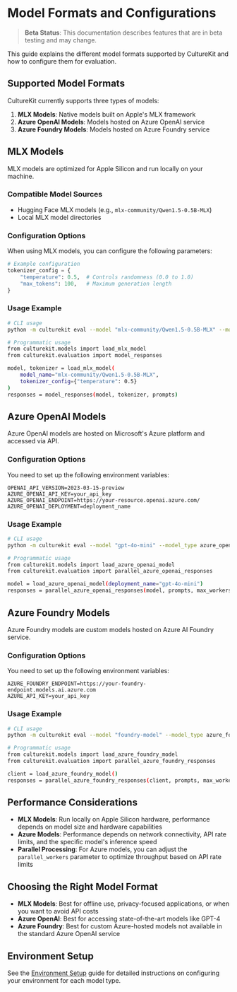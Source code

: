 # Model Formats and Configurations

> **Beta Status**: This documentation describes features that are in beta testing and may change.

This guide explains the different model formats supported by CultureKit and how to configure them for evaluation.

## Supported Model Formats

CultureKit currently supports three types of models:

1. **MLX Models**: Native models built on Apple's MLX framework
2. **Azure OpenAI Models**: Models hosted on Azure OpenAI service
3. **Azure Foundry Models**: Models hosted on Azure Foundry service

## MLX Models

MLX models are optimized for Apple Silicon and run locally on your machine.

### Compatible Model Sources

- Hugging Face MLX models (e.g., `mlx-community/Qwen1.5-0.5B-MLX`)
- Local MLX model directories

### Configuration Options

When using MLX models, you can configure the following parameters:

```python
# Example configuration
tokenizer_config = {
    "temperature": 0.5,  # Controls randomness (0.0 to 1.0)
    "max_tokens": 100,   # Maximum generation length
}
```

### Usage Example

```bash
# CLI usage
python -m culturekit eval --model "mlx-community/Qwen1.5-0.5B-MLX" --model_type mlx

# Programmatic usage
from culturekit.models import load_mlx_model
from culturekit.evaluation import model_responses

model, tokenizer = load_mlx_model(
    model_name="mlx-community/Qwen1.5-0.5B-MLX",
    tokenizer_config={"temperature": 0.5}
)
responses = model_responses(model, tokenizer, prompts)
```

## Azure OpenAI Models

Azure OpenAI models are hosted on Microsoft's Azure platform and accessed via API.

### Configuration Options

You need to set up the following environment variables:

```
OPENAI_API_VERSION=2023-03-15-preview
AZURE_OPENAI_API_KEY=your_api_key
AZURE_OPENAI_ENDPOINT=https://your-resource.openai.azure.com/
AZURE_OPENAI_DEPLOYMENT=deployment_name
```

### Usage Example

```bash
# CLI usage
python -m culturekit eval --model "gpt-4o-mini" --model_type azure_openai --azure_deployment "deployment-name"

# Programmatic usage
from culturekit.models import load_azure_openai_model
from culturekit.evaluation import parallel_azure_openai_responses

model = load_azure_openai_model(deployment_name="gpt-4o-mini")
responses = parallel_azure_openai_responses(model, prompts, max_workers=4)
```

## Azure Foundry Models

Azure Foundry models are custom models hosted on Azure AI Foundry service.

### Configuration Options

You need to set up the following environment variables:

```
AZURE_FOUNDRY_ENDPOINT=https://your-foundry-endpoint.models.ai.azure.com
AZURE_API_KEY=your_api_key
```

### Usage Example

```bash
# CLI usage
python -m culturekit eval --model "foundry-model" --model_type azure_foundry

# Programmatic usage
from culturekit.models import load_azure_foundry_model
from culturekit.evaluation import parallel_azure_foundry_responses

client = load_azure_foundry_model()
responses = parallel_azure_foundry_responses(client, prompts, max_workers=4)
```

## Performance Considerations

- **MLX Models**: Run locally on Apple Silicon hardware, performance depends on model size and hardware capabilities
- **Azure Models**: Performance depends on network connectivity, API rate limits, and the specific model's inference speed
- **Parallel Processing**: For Azure models, you can adjust the `parallel_workers` parameter to optimize throughput based on API rate limits

## Choosing the Right Model Format

- **MLX Models**: Best for offline use, privacy-focused applications, or when you want to avoid API costs
- **Azure OpenAI**: Best for accessing state-of-the-art models like GPT-4
- **Azure Foundry**: Best for custom Azure-hosted models not available in the standard Azure OpenAI service

## Environment Setup

See the [Environment Setup](environment_setup.md) guide for detailed instructions on configuring your environment for each model type.
